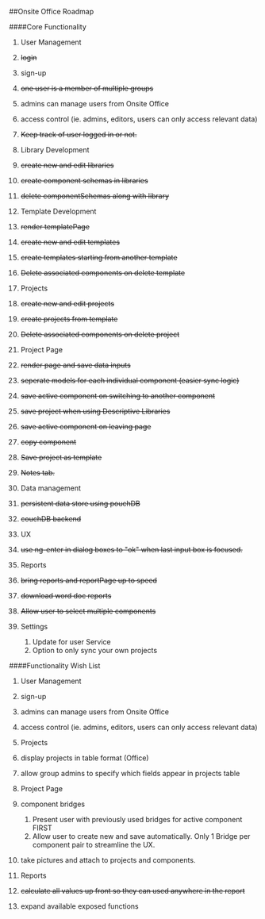 ##Onsite Office Roadmap

####Core Functionality

1. User Management
  1. ~~login~~
  2. sign-up 
  3. ~~one user is a member of multiple groups~~
  4. admins can manage users from Onsite Office
  5. access control (ie. admins, editors, users can only access relevant data)
  6. ~~Keep track of user logged in or not.~~
  
2. Library Development
  1. ~~create new and edit libraries~~
  2. ~~create component schemas in libraries~~
  3. ~~delete componentSchemas along with library~~
  
3. Template Development
  1. ~~render templatePage~~
  2. ~~create new and edit templates~~
  3. ~~create templates starting from another template~~
  4. ~~Delete associated components on delete template~~
  
4. Projects
  1. ~~create new and edit projects~~
  2. ~~create projects from template~~
  3. ~~Delete associated components on delete project~~
  
5. Project Page
  1. ~~render page and save data inputs~~
  2. ~~seperate models for each individual component (easier sync logic)~~
  3. ~~save active component on switching to another component~~
  4. ~~save project when using Descriptive Libraries~~
  5. ~~save active component on leaving page~~
  6. ~~copy component~~
  7. ~~Save project as template~~
  8. ~~Notes tab.~~
  
6. Data management
  1. ~~persistent data store using pouchDB~~
  2. ~~couchDB backend~~
  
7. UX
  1. ~~use ng-enter in dialog boxes to "ok" when last input box is focused.~~
  
8. Reports
  1. ~~bring reports and reportPage up to speed~~
  2. ~~download word doc reports~~
  3. ~~Allow user to select multiple components~~
  
9. Settings
   1. Update for user Service
   2. Option to only sync your own projects
   
  
####Functionality Wish List

1. User Management
  1. sign-up
  2. admins can manage users from Onsite Office
  3. access control (ie. admins, editors, users can only access relevant data)

1. Projects
  1. display projects in table format (Office)
  2. allow group admins to specify which fields appear in projects table
  
2. Project Page
  1. component bridges
     1.  Present user with previously used bridges for active component FIRST
	 2.  Allow user to create new and save automatically.  Only 1 Bridge per component pair to streamline the UX.
  2. take pictures and attach to projects and components.
  
 3. Reports
  1. ~~calculate all values up front so they can used anywhere in the report~~
  2. expand available exposed functions
  
  